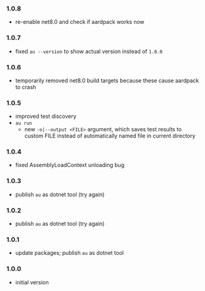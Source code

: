 ### 1.0.8
* re-enable net8.0 and check if aardpack works now

### 1.0.7
* fixed `au --version` to show actual version instead of `1.0.0`

### 1.0.6
* temporarily removed net8.0 build targets because these cause aardpack to crash

### 1.0.5
* improved test discovery
* `au run`
  * new `-o|--output <FILE>` argument, which saves test results to custom FILE instead of automatically named file in current directory

### 1.0.4
* fixed AssemblyLoadContext unloading bug

### 1.0.3
* publish `au` as dotnet tool (try again)

### 1.0.2
* publish `au` as dotnet tool (try again)

### 1.0.1
* update packages; publish `au` as dotnet tool

### 1.0.0
* initial version